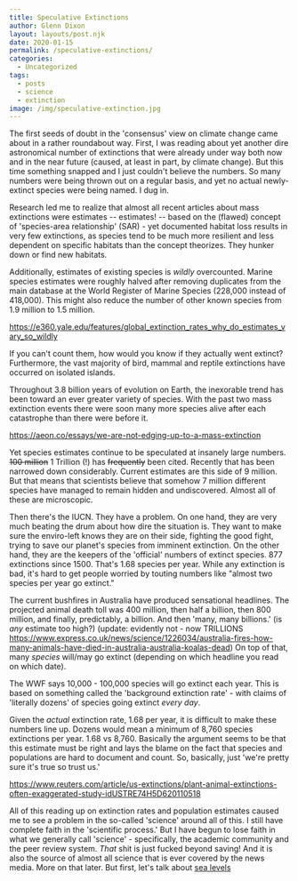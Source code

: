 ```yaml
---
title: Speculative Extinctions
author: Glenn Dixon
layout: layouts/post.njk
date: 2020-01-15
permalink: /speculative-extinctions/
categories:
  - Uncategorized
tags:
  - posts
  - science
  - extinction
image: /img/speculative-extinction.jpg
---
```


The first seeds of doubt in the 'consensus' view on climate change came about in a rather roundabout way. First, I was reading about yet another dire astronomical number of extinctions that were already under way both now and in the near future (caused, at least in part, by climate change). But this time something snapped and I just couldn't believe the numbers. So many numbers were being thrown out on a regular basis, and yet no actual newly-extinct species were being named. I dug in.

Research led me to realize that almost all recent articles about mass extinctions were estimates -- estimates! -- based on the (flawed) concept of 'species-area relationship' (SAR) - yet documented habitat loss results in very few extinctions, as species tend to be much more resilient and less dependent on specific habitats than the concept theorizes. They hunker down or find new habitats.

Additionally, estimates of existing species is *wildly* overcounted. Marine species estimates were roughly halved after removing duplicates from the main database at the World Register of Marine Species (228,000 instead of 418,000). This might also reduce the number of other known species from 1.9 million to 1.5 million.

https://e360.yale.edu/features/global_extinction_rates_why_do_estimates_vary_so_wildly

If you can't count them, how would you know if they actually went extinct? Furthermore, the vast majority of bird, mammal and reptile extinctions have occurred on isolated islands. 

Throughout 3.8 billion years of evolution on Earth, the inexorable trend has been toward an ever greater variety of species. With the past two mass extinction events there were soon many more species alive after each catastrophe than there were before it.

https://aeon.co/essays/we-are-not-edging-up-to-a-mass-extinction

Yet species estimates continue to be speculated at insanely large numbers. ~~100 million~~ 1 Trillion (!) has ~~frequently~~ been cited. Recently that has been narrowed down considerably. Current estimates are this side of 9 million. But that means that scientists believe that somehow 7 million different species have managed to remain hidden and undiscovered. Almost all of these are microscopic.

Then there's the IUCN. They have a problem. On one hand, they are very much beating the drum about how dire the situation is. They want to make sure the enviro-left knows they are on their side, fighting the good fight, trying to save our planet's species from imminent extinction. On the other hand, they are the keepers of the 'official' numbers of extinct species. 877 extinctions since 1500. That's 1.68 species per year. While any extinction is bad, it's hard to get people worried by touting numbers like "almost two species per year go extinct."  

The current bushfires in Australia have produced sensational headlines. The projected animal death toll was 400 million, then half a billion, then 800 million, and finally, predictably, a billion. And then 'many, many billions.' (is *any* estimate too high?) (update: evidently not - now TRILLIONS https://www.express.co.uk/news/science/1226034/australia-fires-how-many-animals-have-died-in-australia-australia-koalas-dead) On top of that, many *species* will/may go extinct (depending on which headline you read on which date).

The WWF says 10,000 - 100,000 species will go extinct each year. This is based on something called the 'background extinction rate' - with claims of 'literally dozens' of species going extinct *every day*.

Given the *actual* extinction rate, 1.68 per year, it is difficult to make these numbers line up. Dozens would mean a minimum of 8,760 species extinctions per year. 1.68 vs 8,760. Basically the argument seems to be that this estimate must be right and lays the blame on the fact that species and populations are hard to document and count. So, basically, just 'we're pretty sure it's true so trust us.' 

https://www.reuters.com/article/us-extinctions/plant-animal-extinctions-often-exaggerated-study-idUSTRE74H5D620110518

All of this reading up on extinction rates and population estimates caused me to see a problem in the so-called 'science' around all of this. I still have complete faith in the 'scientific process.' But I have begun to lose faith in what we generally call 'science' - specifically, the academic community and the peer review system. *That* shit is just fucked beyond saving! And it is also the source of almost all science that is ever covered by the news media. More on that later. But first, let's talk about [sea levels](2020-01-15-Sea-Levels)